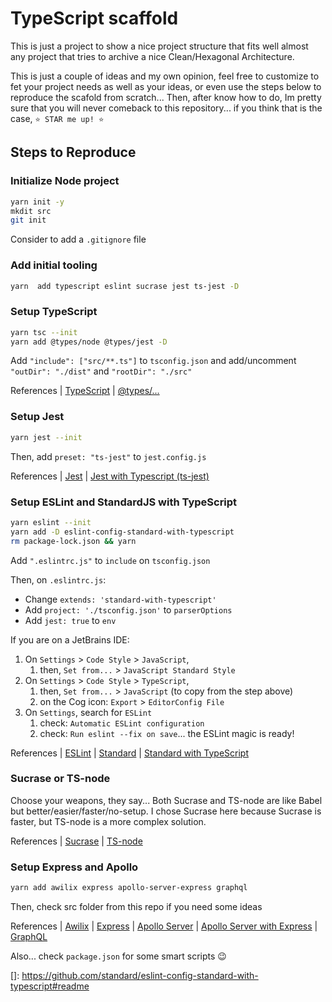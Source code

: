 # TypeScript scaffold
This is just a project to show a nice project structure that fits well almost any
project that tries to archive a nice Clean/Hexagonal Architecture.

This is just a couple of ideas and my own opinion, feel free to customize to fet
your project needs as well as your ideas, or even use the steps below to reproduce
the scafold from scratch... Then, after know how to do, Im pretty sure that you 
will never comeback to this repository... if you think that is the case, `⭐️ STAR me up! ⭐` 

## Steps to Reproduce

### Initialize Node project
```bash
yarn init -y
mkdit src
git init
```
Consider to add a `.gitignore` file

### Add initial tooling
```bash
yarn  add typescript eslint sucrase jest ts-jest -D
```

### Setup TypeScript 
```bash
yarn tsc --init
yarn add @types/node @types/jest -D
```
Add `"include": ["src/**.ts"]` to `tsconfig.json`
and add/uncomment `"outDir": "./dist"` and  `"rootDir": "./src"`

References 
| [TypeScript](https://www.typescriptlang.org/docs)
| [@types/...](https://github.com/DefinitelyTyped/DefinitelyTyped)

### Setup Jest 
```bash
yarn jest --init
```
Then, add `preset: "ts-jest"` to `jest.config.js`

References 
| [Jest](https://jestjs.io)
| [Jest with Typescript (ts-jest)](https://github.com/kulshekhar/ts-jest)

### Setup ESLint and StandardJS with TypeScript
```bash
yarn eslint --init
yarn add -D eslint-config-standard-with-typescript
rm package-lock.json && yarn
```
Add `".eslintrc.js"` to `include` on `tsconfig.json`

Then, on `.eslintrc.js`:
- Change `extends: 'standard-with-typescript'`
- Add `project: './tsconfig.json'` to `parserOptions`
- Add  `jest: true` to `env`

If you are on a JetBrains IDE: 
1. On `Settings` > `Code Style` > `JavaScript`, 
    1. then, `Set from...` > `JavaScript Standard Style`
1. On `Settings` > `Code Style` > `TypeScript`, 
    1. then, `Set from...` > `JavaScript` (to copy from the step above)
    1. on the Cog icon: `Export` > `EditorConfig File`
1. On `Settings`, search for `ESLint`
    1. check: `Automatic ESLint configuration`
    1. check: `Run eslint --fix on save`... the ESLint magic is ready!

References 
| [ESLint](https://eslint.org)
| [Standard](https://standardjs.com)
| [Standard with TypeScript](https://github.com/standard/eslint-config-standard-with-typescript#readme) 

### Sucrase or TS-node
Choose your weapons, they say... Both Sucrase and TS-node are like Babel
but better/easier/faster/no-setup. 
I chose Sucrase here because Sucrase is faster, but TS-node 
is a more complex solution.  

References 
| [Sucrase](https://github.com/alangpierce/sucrase)
| [TS-node](https://github.com/TypeStrong/ts-node)

### Setup Express and Apollo
```bash
yarn add awilix express apollo-server-express graphql
```
Then, check src folder from this repo if you need some ideas

References 
| [Awilix](https://github.com/jeffijoe/awilix)
| [Express](https://expressjs.com/en/starter/hello-world.html)
| [Apollo Server](https://www.apollographql.com/docs/apollo-server/)
| [Apollo Server with Express](https://www.apollographql.com/docs/apollo-server/integrations/middleware/)
| [GraphQL](https://graphql.org/learn/)

Also... check `package.json` for some smart scripts 😉  

[]: https://github.com/standard/eslint-config-standard-with-typescript#readme